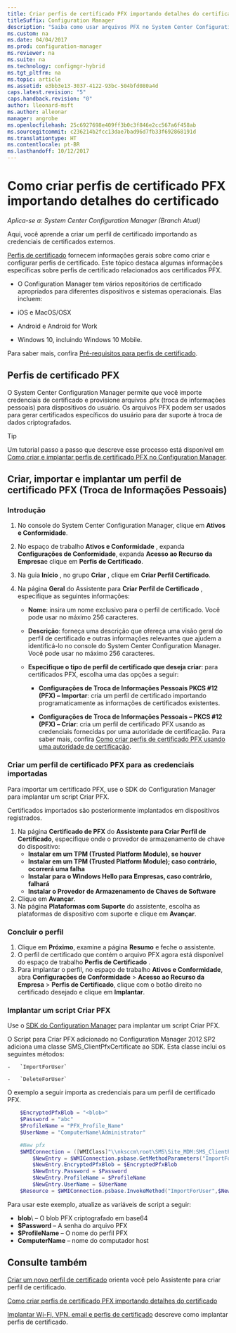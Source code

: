```yaml
---
title: Criar perfis de certificado PFX importando detalhes do certificado
titleSuffix: Configuration Manager
description: "Saiba como usar arquivos PFX no System Center Configuration Manager para gerar certificados específicos do usuário que dão suporte à troca de dados criptografados."
ms.custom: na
ms.date: 04/04/2017
ms.prod: configuration-manager
ms.reviewer: na
ms.suite: na
ms.technology: configmgr-hybrid
ms.tgt_pltfrm: na
ms.topic: article
ms.assetid: e3bb3e13-3037-4122-93bc-504bfd080a4d
caps.latest.revision: "5"
caps.handback.revision: "0"
author: lleonard-msft
ms.author: alleonar
manager: angrobe
ms.openlocfilehash: 25c6927698e409ff3b0c3f846e2cc567a6f458ab
ms.sourcegitcommit: c236214b2fcc13dae7bad96d7fb33f692868191d
ms.translationtype: HT
ms.contentlocale: pt-BR
ms.lasthandoff: 10/12/2017
---
```

# <a name="how-to-create-pfx-certificate-profiles-by-importing-certificate-details"></a>Como criar perfis de certificado PFX importando detalhes do certificado

*Aplica-se a: System Center Configuration Manager (Branch Atual)*


Aqui, você aprende a criar um perfil de certificado importando as credenciais de certificados externos.  

[Perfis de certificado](../../protect/deploy-use/introduction-to-certificate-profiles.md) fornecem informações gerais sobre como criar e configurar perfis de certificado. Este tópico destaca algumas informações específicas sobre perfis de certificado relacionados aos certificados PFX.

-  O Configuration Manager tem vários repositórios de certificado apropriados para diferentes dispositivos e sistemas operacionais.  Elas incluem:

 -   iOS e MacOS/OSX
 -   Android e Android for Work
 -   Windows 10, incluindo Windows 10 Mobile.

Para saber mais, confira [Pré-requisitos para perfis de certificado](../../protect/plan-design/prerequisites-for-certificate-profiles.md).

## <a name="pfx-certificate-profiles"></a>Perfis de certificado PFX
O System Center Configuration Manager permite que você importe credenciais de certificado e provisione arquivos .pfx (troca de informações pessoais) para dispositivos do usuário. Os arquivos PFX podem ser usados para gerar certificados específicos do usuário para dar suporte à troca de dados criptografados.

> [!TIP]  
>  Um tutorial passo a passo que descreve esse processo está disponível em [Como criar e implantar perfis de certificado PFX no Configuration Manager](http://blogs.technet.com/b/karanrustagi/archive/2015/09/01/how-to-create-and-deploy-pfx-certificate-profiles-in-configuration-manager.aspx).  

## <a name="create-import-and-deploy-a-personal-information-exchange-pfx-certificate-profile"></a>Criar, importar e implantar um perfil de certificado PFX (Troca de Informações Pessoais)  

### <a name="get-started"></a>Introdução

1.  No console do System Center Configuration Manager, clique em **Ativos e Conformidade**.  
2.  No espaço de trabalho **Ativos e Conformidade** , expanda **Configurações de Conformidade**, expanda **Acesso ao Recurso da Empresa**e clique em **Perfis de Certificado**.  

3.  Na guia **Início** , no grupo **Criar** , clique em **Criar Perfil Certificado**.

4.  Na página **Geral** do Assistente para **Criar Perfil de Certificado** , especifique as seguintes informações:  

    -   **Nome**: insira um nome exclusivo para o perfil de certificado. Você pode usar no máximo 256 caracteres.  

    -   **Descrição**: forneça uma descrição que ofereça uma visão geral do perfil de certificado e outras informações relevantes que ajudem a identificá-lo no console do System Center Configuration Manager. Você pode usar no máximo 256 caracteres.  

    -   **Especifique o tipo de perfil de certificado que deseja criar**: para certificados PFX, escolha uma das opções a seguir:  

        -   **Configurações de Troca de Informações Pessoais PKCS #12 (PFX) – Importar**: cria um perfil de certificado importando programaticamente as informações de certificados existentes.  

        -   **Configurações de Troca de Informações Pessoais – PKCS #12 (PFX) – Criar**: cria um perfil de certificado PFX usando as credenciais fornecidas por uma autoridade de certificação.  Para saber mais, confira [Como criar perfis de certificado PFX usando uma autoridade de certificação](../../mdm/deploy-use/create-pfx-certificate-profiles.md).


### <a name="create-a-pfx-certificate-profile-for-the-imported-credentials"></a>Criar um perfil de certificado PFX para as credenciais importadas

Para importar um certificado PFX, use o SDK do Configuration Manager para implantar um script Criar PFX. 

Certificados importados são posteriormente implantados em dispositivos registrados.

1. Na página **Certificado de PFX** do **Assistente para Criar Perfil de Certificado**, especifique onde o provedor de armazenamento de chave do dispositivo:
    -   **Instalar em um TPM (Trusted Platform Module), se houver**  
    -   **Instalar em um TPM (Trusted Platform Module); caso contrário, ocorrerá uma falha** 
    -   **Instalar para o Windows Hello para Empresas, caso contrário, falhará** 
    -   **Instalar o Provedor de Armazenamento de Chaves de Software** 
2. Clique em **Avançar**. 
3. Na página **Plataformas com Suporte** do assistente, escolha as plataformas de dispositivo com suporte e clique em **Avançar**.

### <a name="finish-the-profile"></a>Concluir o perfil

1.  Clique em **Próximo**, examine a página **Resumo** e feche o assistente.  
2.  O perfil de certificado que contém o arquivo PFX agora está disponível do espaço de trabalho **Perfis de Certificado** . 
3.  Para implantar o perfil, no espaço de trabalho **Ativos e Conformidade**, abra **Configurações de Conformidade** > **Acesso ao Recurso da Empresa** > **Perfis de Certificado**, clique com o botão direito no certificado desejado e clique em **Implantar**. 

### <a name="deploy-a-create-pfx-script"></a>Implantar um script Criar PFX

Use o [SDK do Configuration Manager](http://go.microsoft.com/fwlink/?LinkId=613525) para implantar um script Criar PFX. 

O Script para Criar PFX adicionado no Configuration Manager 2012 SP2 adiciona uma classe SMS_ClientPfxCertificate ao SDK. Esta classe inclui os seguintes métodos:  

    -   `ImportForUser`  

    -   `DeleteForUser`  

O exemplo a seguir importa as credenciais para um perfil de certificado PFX.

``` powershell
    $EncryptedPfxBlob = "<blob>"  
    $Password = "abc"  
    $ProfileName = "PFX_Profile_Name"  
    $UserName = "ComputerName\Administrator"  

    #New pfx  
    $WMIConnection = ([WMIClass]"\\nksccm\root\SMS\Site_MDM:SMS_ClientPfxCertificate")  
        $NewEntry = $WMIConnection.psbase.GetMethodParameters("ImportForUser")  
        $NewEntry.EncryptedPfxBlob = $EncryptedPfxBlob  
        $NewEntry.Password = $Password  
        $NewEntry.ProfileName = $ProfileName  
        $NewEntry.UserName = $UserName  
    $Resource = $WMIConnection.psbase.InvokeMethod("ImportForUser",$NewEntry,$null)  
```  

Para usar este exemplo, atualize as variáveis de script a seguir:  

   -   **blob**\ – O blob PFX criptografado em base64  
   -   **$Password** – A senha do arquivo PFX  
   -   **$ProfileName** – O nome do perfil PFX  
   -   **ComputerName** – nome do computador host   

## <a name="see-also"></a>Consulte também
[Criar um novo perfil de certificado](../../protect/deploy-use/create-certificate-profiles.md) orienta você pelo Assistente para criar perfil de certificado.

[Como criar perfis de certificado PFX importando detalhes do certificado](../../mdm/deploy-use/create-pfx-certificate-profiles.md)

[Implantar Wi-Fi, VPN, email e perfis de certificado](../../protect/deploy-use/deploy-wifi-vpn-email-cert-profiles.md) descreve como implantar perfis de certificado.
